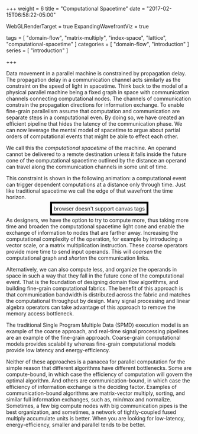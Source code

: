 +++
weight = 6
title = "Computational Spacetime"
date = "2017-02-15T06:58:22-05:00"

WebGLRenderTarget = true
ExpandingWavefrontViz = true

tags = [ "domain-flow", "matrix-multiply", "index-space", "lattice", "computational-spacetime" ]
categories = [ "domain-flow", "introduction" ]
series = [ "introduction" ]

+++
<style>
#c {
    float: bottom;
    padding: 5px;
    width: 800px;
    height: 600px;
}
</style>

Data movement in a parallel machine is constrained by propagation delay. The propagation delay
in a communication channel acts similarly as the constraint on the speed of light in spacetime. 
Think back to the model of a physical parallel machine being a fixed graph in space with communication 
channels connecting computational nodes. The channels of communication constrain the propagation directions 
for information exchange. To enable fine-grain parallelism assume that computation and communication 
are separate steps in a computational even. By doing so, we have created an efficient pipeline
that hides the latency of the communication phase. We can now leverage the mental model of spacetime 
to argue about partial orders of computational events that might be able to effect each other. 

We call this the _computational spacetime_ of the machine. An operand cannot be delivered to a
remote destination unless it falls inside the future cone of the computational spacetime outlined 
by the distance an operand can travel along the communication channels in some unit of time.

This constraint is shown in the following animation: a computational event can trigger dependent 
computations at a distance only through time. Just like traditional spacetime we call the 
edge of that wavefront the time horizon.

<div id="spacetime_view" style="text-align:center">
    <canvas id="c" style="border:5px solid #000;">browser doesn't support canvas tags</canvas>
</div>


As designers, we have the option to try to compute more, thus taking more time and 
broaden the computational spacetime light cone and enable the exchange of information 
to nodes that are farther away. Increasing the computational complexity of the
operation, for example by introducing a vector scale, or a matrix multiplication
instruction. These coarse operators provide more time to send input operands. 
This will _coarsen_ the computational graph and _shorten_ the communication links. 

Alternatively, we can also compute less, and organize the operands in space 
in such a way that they fall in the future cone of the computational event. 
That is the foundation of designing domain flow algorithms, and building fine-grain 
computational fabrics. The benefit of this approach is that communication bandwidth
is distributed across the fabric and matches the computational throughput by design.
Many signal processing and linear algebra operators can take advantage of this
approach to remove the memory access bottleneck.

The traditional Single Program Multiple Data (SPMD) execution model is an example
of the coarse approach, and real-time signal processing pipelines are an example
of the fine-grain approach. Coarse-grain computational models provides scalability
whereas fine-grain computational models provide low latency and energy-efficiency. 

Neither of these approaches is a panacea for parallel computation for the simple reason 
that different algorithms have different bottlenecks. Some are compute-bound, in which 
case the efficiency of computation will govern the optimal algorithm. And others are 
communication-bound, in which case the efficiency of information exchange is the deciding 
factor. Examples of communication-bound algorithms are matrix-vector multiply, sorting, 
and similar full information exchanges, such as, min/max and normalize. Sometimes, a 
few big compute nodes with big communication pipes is the best organization, and sometimes, 
a network of tightly-coupled fused multiply accumulate units is better. When you 
are looking for low-latency, energy-efficiency, smaller and parallel tends to be better.

